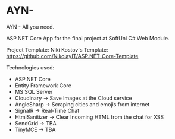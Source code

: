 # AYN-
AYN - All you need.


ASP.NET Core App for the final project at SoftUni C# Web Module.

Project Template:
Niki Kostov's Template: https://github.com/NikolayIT/ASP.NET-Core-Template


Technologies used: 
- ASP.NET Core
- Entity Framework Core
- MS SQL Server
- Cloudinary -> Save Images at the Cloud service
- AngleSharp -> Scraping cities and emojis from internet
- SignalR -> Real-Time Chat
- HtmlSanitizer -> Clear Incoming HTML from the chat for XSS
- SendGrid -> TBA
- TinyMCE -> TBA
